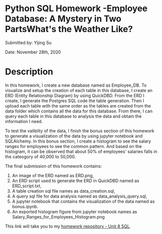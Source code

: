 # **Python SQL Homework -Employee Database: A Mystery in Two PartsWhat's the Weather Like?**

Submitted by: Yijing Su

Date: November 28th, 2020


# **Description** 

In this homework, I create a new database named as Employee_DB. To visualize and setup the creation of each table in this database, I create an ERD (Entity Relationship Diagram) by using QuickDBD. From the ERD I create, I generate the Postgres SQL code the table generation. Then I upload each table with the same order as the tables are created from the data folder which contains all the data for this database. From there, I can query each table in this database to analysis the data and obtain the information I need. 

To test the valibilty of the data, I finish the bonus section of this homework to generate a visualization of the data by using jupyter notebook and SQLAlchemy. In this bonus section, I create a histogram to see the salary ranges for employees to see the common pattern. And based on the histogram, it can be observed that about 50% of employees' salaries falls in the cateogory of 40,000 to 50,000. 

The final submission of this homework contains:
1. An image of the ERD named as ERD.png,
2. An ERD script used to generate the ERD in QuickDBD named as ERD_script.txt,
3. A table creation sql file names as data_creation.sql, 
4. A query sql file for data analysis named as data_analysis_query.sql, 
5. A jupyter notebook that contains the visualization of the data named as bonus.ipynb.
6. An exported histogram figure from jupyter notebook names as Salary_Ranges_for_Employees_Histogram.png

This link will take you to my [homework repository - Unit 8 SQL](https://github.com/Dearsu520/databootcamp-homework/tree/master/Unit%208%20-%20SQL).

